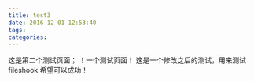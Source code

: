 ```yaml
---
title: test3
date: 2016-12-01 12:53:40
tags:
categories:
---
```

这是第二个测试页面； ！一个测试页面！
这是一个修改之后的测试，用来测试fileshook
希望可以成功！